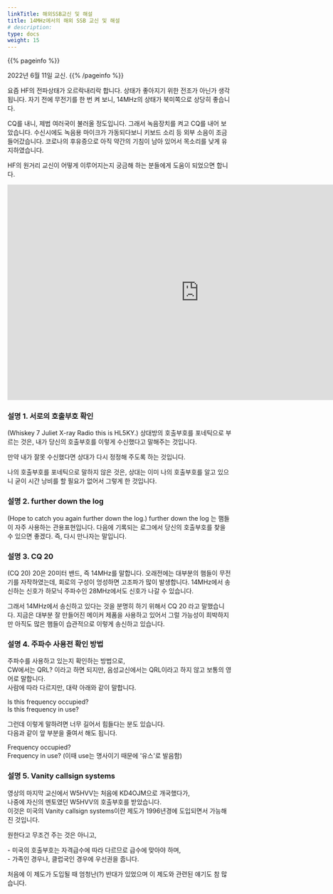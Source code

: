 ```yaml
---
linkTitle: 해외SSB교신 및 해설
title: 14MHz에서의 해외 SSB 교신 및 해설
# description:
type: docs
weight: 15
---
```


{{% pageinfo %}}

2022년 6월 11일 교신.
{{% /pageinfo %}}


요즘 HF의 전파상태가 오르락내리락 합니다. 상태가 좋아지기 위한 전조가 아닌가 생각됩니다.
자기 전에 무전기를 한 번 켜 보니, 14MHz의 상태가 북미쪽으로 상당히 좋습니다.
<br>

CQ를 내니, 제법 여러국이 불러올 정도입니다. 그래서 녹음장치를 켜고 CQ를 내어 보았습니다.
수신시에도 녹음용 마이크가 가동되다보니 키보드 소리 등 외부 소음이 조금 들어갔습니다.
코로나의 후유증으로 아직 약간의 기침이 남아 있어서 목소리를 낮게 유지하였습니다.
<br>

HF의 원거리 교신이 어떻게 이루어지는지 궁금해 하는 분들에게 도움이 되었으면 합니다.
<br>


<iframe src="https://play-tv.kakao.com/embed/player/cliplink/429534357?service=daum_tistory" width="860" height="484" frameborder="0" allowfullscreen="true"></iframe>


### 설명 1. 서로의 호출부호 확인 ###
(Whiskey 7 Juliet X-ray Radio this is HL5KY.)
상대방의 호출부호를 포네틱으로 부르는 것은,
내가 당신의 호출부호를 이렇게 수신했다고 말해주는 것입니다.
<br>

만약 내가 잘못 수신했다면 상대가 다시 정정해 주도록 하는 것입니다.
<br>

나의 호출부호를 포네틱으로 말하지 않은 것은,
상대는 이미 나의 호출부호를 알고 있으니 굳이 시간 낭비를 할 필요가 없어서 그렇게 한 것입니다.

### 설명 2.  further down the log ###
(Hope to catch you again further down the log.)
further down the log 는 햄들이 자주 사용하는 관용표현입니다.
다음에 기록되는 로그에서 당신의 호출부호를 찾을 수 있으면 좋겠다.
즉, 다시 만나자는 말입니다.

### 설명 3.  CQ 20 ###
(CQ 20)
20은 20미터 밴드, 즉 14MHz를 말합니다.
오래전에는 대부분의 햄들이 무전기를 자작하였는데, 회로의 구성이 엉성하면 고조파가 많이 발생합니다.
14MHz에서 송신하는 신호가 하모닉 주파수인 28MHz에서도 신호가 나갈 수 있습니다.
<br>

그래서 14MHz에서 송신하고 있다는 것을 분명히 하기 위해서 CQ 20 라고 말했습니다.
지금은 대부분 잘 만들어진 메이커 제품을 사용하고 있어서 그럴 가능성이 희박하지만
아직도 많은 햄들이 습관적으로 이렇게 송신하고 있습니다.

### 설명 4. 주파수 사용전 확인 방법 ###
주파수를 사용하고 있는지 확인하는 방법으로,  
CW에서는 QRL? 이라고 하면 되지만, 음성교신에서는 QRL이라고 하지 않고 보통의 영어로 말합니다.  
사람에 따라 다르지만, 대략 아래와 같이 말합니다.
<br>

Is this frequency occupied?  
Is this frequency in use?
<br>

그런데 이렇게 말하려면 너무 길어서 힘들다는 분도 있습니다.  
다음과 같이 앞 부분을 줄여서 해도 됩니다.
<br>

Frequency occupied?  
Frequency in use? (이때 use는 명사이기 때문에 '유스'로 발음함)
<br>

### 설명 5. Vanity callsign systems ###
영상의 마지막 교신에서 W5HVV는 처음에 KD4OJM으로 개국했다가,  
나중에 자신의 멘토였던 W5HVV의 호출부호를 받았습니다.  
이것은 미국의 Vanity callsign systems이란 제도가 1996년경에 도입되면서 가능해진 것입니다.
<br>
  
원한다고 무조건 주는 것은 아니고,

\- 미국의 호출부호는 자격급수에 따라 다르므로 급수에 맞아야 하며,  
\- 가족인 경우나, 클럽국인 경우에 우선권을 줍니다.
<br>

처음에 이 제도가 도입될 때 엄청난(?) 반대가 있었으며 이 제도와 관련된 얘기도 참 많습니다.